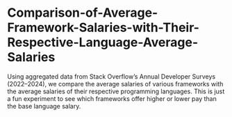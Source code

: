 # Comparison-of-Average-Framework-Salaries-with-Their-Respective-Language-Average-Salaries
Using aggregated data from Stack Overflow’s Annual Developer Surveys (2022–2024), we compare the average salaries of various frameworks with the average salaries of their respective programming languages. This is just a fun experiment to see which frameworks offer higher or lower pay than the base language salary.

